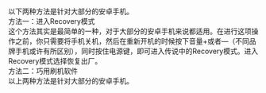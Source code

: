 </br>以下两种方法是针对大部分的安卓手机。
</br>方法一：进入Recovery模式
</br>这个方法其实是最简单的一种，对于大部分的安卓手机来说都适用。在进行这项操作之前，你只需要将手机关机，然后在重新开机的时候按下音量+或者—（不同品牌手机或许有所区别），同时按住电源键，即可进入传说中的Recovery模式。进入Recovery模式选择恢复出厂。
</br>方法二：巧用刷机软件
</br>以上两种方法是针对大部分的安卓手机。
